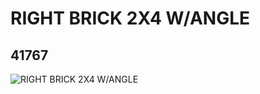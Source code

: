 # RIGHT BRICK 2X4 W/ANGLE
## 41767
![RIGHT BRICK 2X4 W/ANGLE](https://lc-www-live-s.legocdn.com/media/bricks/5/2/4160325.jpg)